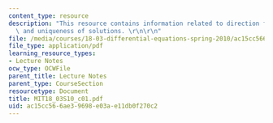 ```yaml
---
content_type: resource
description: "This resource contains information related to direction fields, existence\
  \ and uniqueness of solutions. \r\n\r\n"
file: /media/courses/18-03-differential-equations-spring-2010/ac15cc566ae39698e03ae11db0f270c2_MIT18_03S10_c01.pdf
file_type: application/pdf
learning_resource_types:
- Lecture Notes
ocw_type: OCWFile
parent_title: Lecture Notes
parent_type: CourseSection
resourcetype: Document
title: MIT18_03S10_c01.pdf
uid: ac15cc56-6ae3-9698-e03a-e11db0f270c2
---
```

